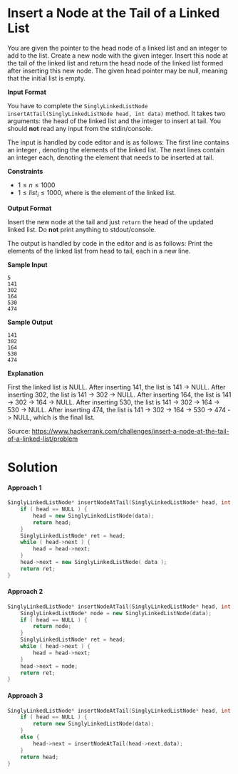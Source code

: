 # Insert a Node at the Tail of a Linked List

You are given the pointer to the head node of a linked list and an integer to add to the list. Create a new node with the given integer. Insert this node at the tail of the linked list and return the head node of the linked list formed after inserting this new node. The given head pointer may be null, meaning that the initial list is empty.

**Input Format**

You have to complete the `SinglyLinkedListNode insertAtTail(SinglyLinkedListNode head, int data)` method. It takes two arguments: the head of the linked list and the integer to insert at tail. You should **not** read any input from the stdin/console.

The input is handled by code editor and is as follows:
The first line contains an integer , denoting the elements of the linked list.
The next lines contain an integer each, denoting the element that needs to be inserted at tail.

**Constraints**

- $1 \leq n \leq 1000$
- $1 \leq list_i \leq 1000$, where is the element of the linked list.

**Output Format**

Insert the new node at the tail and just `return` the head of the updated linked list. Do **not** print anything to stdout/console.

The output is handled by code in the editor and is as follows:
Print the elements of the linked list from head to tail, each in a new line.

**Sample Input**

```
5
141
302
164
530
474
```

**Sample Output**

```
141
302
164
530
474
```

**Explanation**

First the linked list is NULL. After inserting 141, the list is 141 -> NULL.
After inserting 302, the list is 141 -> 302 -> NULL.
After inserting 164, the list is 141 -> 302 -> 164 -> NULL.
After inserting 530, the list is 141 -> 302 -> 164 -> 530 -> NULL. After inserting 474, the list is 141 -> 302 -> 164 -> 530 -> 474 -> NULL, which is the final list.

Source: https://www.hackerrank.com/challenges/insert-a-node-at-the-tail-of-a-linked-list/problem



# Solution

#### Approach 1

```c++
SinglyLinkedListNode* insertNodeAtTail(SinglyLinkedListNode* head, int data) {
    if ( head == NULL ) {
        head = new SinglyLinkedListNode(data);
        return head;
    }
    SinglyLinkedListNode* ret = head;
    while ( head->next ) {
        head = head->next;
    } 
    head->next = new SinglyLinkedListNode( data );
    return ret;
}
```

#### Approach 2

```c++
SinglyLinkedListNode* insertNodeAtTail(SinglyLinkedListNode* head, int data) {
    SinglyLinkedListNode* node = new SinglyLinkedListNode(data);
    if ( head == NULL ) {
        return node;
    }
    SinglyLinkedListNode* ret = head;
    while ( head->next ) {
        head = head->next;
    }
    head->next = node;
    return ret;
}
```

#### Approach 3

```c++
SinglyLinkedListNode* insertNodeAtTail(SinglyLinkedListNode* head, int data) {
    if ( head == NULL ) {
        return new SinglyLinkedListNode(data);
    }
    else {
        head->next = insertNodeAtTail(head->next,data);
    }
    return head;
}
```

